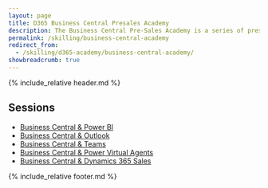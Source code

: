 ```yaml
---
layout: page
title: D365 Business Central Presales Academy
description: The Business Central Pre-Sales Academy is a series of presentations combined with hands-on materials designed to upskill individuals who are responsible for preparing and delivering Business Central software demonstrations. Demos and the accompanying hands-on labs cover topics which integrate Business Central to Microsoft Outlook, Microsoft Excel, Microsoft Word, Mobile experience, Power Platform (PowerApps, Power Automate, Power BI and Power Virtual Agent) and Dynamics 365 Sales. All content contains the latest features based on the most recent release.
permalink: /skilling/business-central-academy
redirect_from:
  - /skilling/d365-academy/business-central-academy/
showbreadcrumb: true
---
```


{% include_relative header.md %}

## Sessions

* [Business Central & Power BI](/PartnerResources/skilling/business-central-academy/powerbi)
* [Business Central & Outlook](/PartnerResources/skilling/business-central-academy/outlook)
* [Business Central & Teams](/PartnerResources/skilling/business-central-academy/teams)
* [Business Central & Power Virtual Agents](/PartnerResources/skilling/business-central-academy/pva)
* [Business Central & Dynamics 365 Sales](/PartnerResources/skilling/business-central-academy/d365)

{% include_relative footer.md %}